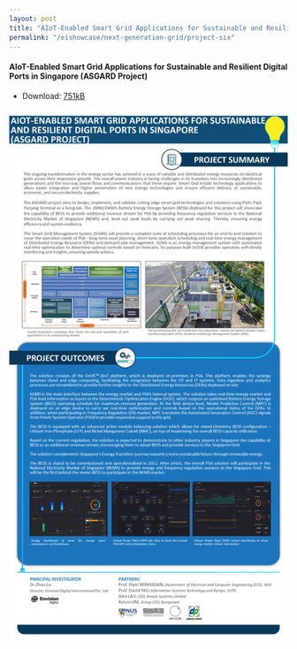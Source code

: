 ```yaml
---
layout: post
title: "AIoT-Enabled Smart Grid Applications for Sustainable and Resilient Digital Ports in Singapore (ASGARD Project)"
permalink: "/eishowcase/next-generation-grid/project-six"
---
```

#### AIoT-Enabled Smart Grid Applications for Sustainable and Resilient Digital Ports in Singapore (ASGARD Project)
* Download: [751kB](/files/showcase/next_generation_grid_10.pdf)

![AIoT-Enabled Smart Grid Applications for Sustainable and Resilient Digital Ports in Singapore (ASGARD Project)](/images/showcase/next_generation_grid_10.png)
